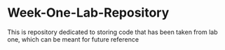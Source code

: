 # Week-One-Lab-Repository
This is repository dedicated to storing code that has been taken from lab one, which can be meant for future reference
